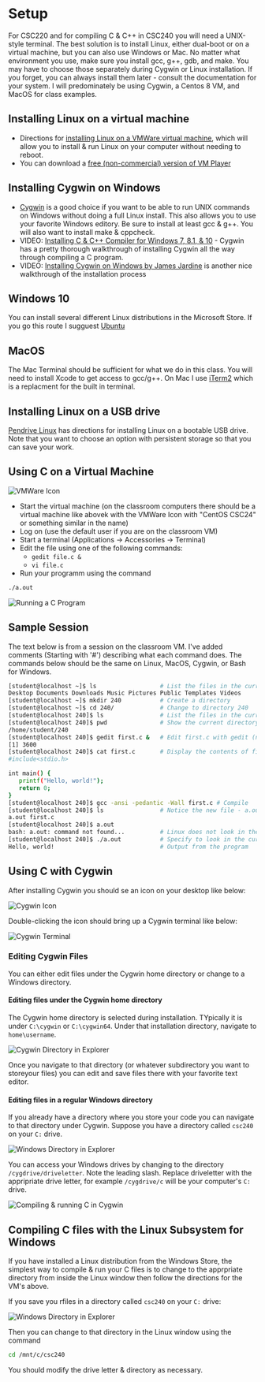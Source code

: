 # Setup

For CSC220 and for compiling C & C++ in CSC240 you will need a UNIX-style terminal.  The best solution is to install Linux, either dual-boot or on a virtual machine, but you can also use Windows or Mac.  No matter what environment you use, make sure you install gcc, g++, gdb, and make.  You may have to choose those separately during Cygwin or Linux installation.  If you forget, you can always install them later - consult the documentation for your system.
I will predominately be using Cygwin, a Centos 8 VM, and MacOS for class examples.

## Installing Linux on a virtual machine

- Directions for [installing Linux on a VMWare virtual machine](https://www.linux.com/news/installing-virtual-machines-vmware), which will allow you to install & run Linux on your computer without needing to reboot.
- You can download a [free (non-commercial) version of VM Player](https://my.vmware.com/en/web/vmware/free#desktop_end_user_computing/vmware_workstation_player/15_0)

## Installing Cygwin on Windows

- [Cygwin](https://www.cygwin.com/) is a good choice if you want to be able to run UNIX commands on Windows without doing a full Linux install.  This also allows you to use your favorite Windows editory.  Be sure to install at least gcc & g++.  You will also want to install make & cppcheck.  
- VIDEO: [Installing C & C++ Compiler for Windows 7, 8.1, & 10](https://youtu.be/DAlS4hF_PbY) - Cygwin has a pretty thorough walkthrough of installing Cygwin all the way through compiling a C program.
- VIDEO: [Installing Cygwin on Windows by James Jardine](https://www.youtube.com/watch?v=zRbbDkDb5UM) is another nice walkthrough of the installation process

## Windows 10

You can install several different Linux distributions in the Microsoft Store.  If you go this route I sugguest [Ubuntu](https://www.microsoft.com/en-us/p/ubuntu/9nblggh4msv6)

## MacOS

The Mac Terminal should be sufficient for what we do in this class.  You will need to install Xcode to get access to gcc/g++.  On Mac I use [iTerm2](https://www.iterm2.com/) which is a replacment for the built in terminal.  

## Installing Linux on a USB drive

[Pendrive Linux](http://www.pendrivelinux.com/) has directions for installing Linux on a bootable USB drive.  Note that you want to choose an option with persistent storage so that you can save your work.

## Using C on a Virtual Machine

![VMWare Icon](images/vmicon.png)

- Start the virtual machine (on the classroom computers there should be a virtual machine like abovek with the VMWare Icon with "CentOS CSC24" or something similar in the name)
- Log on (use the default user if you are on the classroom VM)
- Start a terminal (Applications -> Accessories -> Terminal)
- Edit the file using one of the following commands:
  - ```gedit file.c &```
  - ```vi file.c```
- Run your programm using the command

```bash
./a.out
```

![Running a C Program](images/desktop.png)

## Sample Session

The text below is from a session on the classroom VM.  I've added comments (Starting with '#') describing what each command does.  The commands below should be the same on Linux, MacOS, Cygwin, or Bash for Windows.

```bash
[student@localhost ~]$ ls                  # List the files in the current directory
Desktop Documents Downloads Music Pictures Public Templates Videos
[student@localhost ~]$ mkdir 240           # Create a directory
[student@localhost ~]$ cd 240/             # Change to directory 240
[student@localhost 240]$ ls                # List the files in the current directory
[student@localhost 240]$ pwd               # Show the current directory
/home/student/240
[student@localhost 240]$ gedit first.c &   # Edit first.c with gedit (note that the & is important - it tells Linux to run gedit in the background which lets you keep using the current terminal session)
[1] 3600
[student@localhost 240]$ cat first.c       # Display the contents of first.c
#include<stdio.h>

int main() {
   printf("Hello, world!");
   return 0;
}
[student@localhost 240]$ gcc -ansi -pedantic -Wall first.c # Compile
[student@localhost 240]$ ls                # Notice the new file - a.out.  That is the executable that is generated when we compile.  
a.out first.c
[student@localhost 240]$ a.out
bash: a.out: command not found...          # Linux does not look in the current directory by default
[student@localhost 240]$ ./a.out           # Specify to look in the current directory (./) for the file to run.
Hello, world!                              # Output from the program
```

## Using C with Cygwin

After installing Cygwin you should se an icon on your desktop like below:

![Cygwin Icon](images/cygicon.png)

Double-clicking the icon should bring up a Cygwin terminal like below:

![Cygwin Terminal](images/cygterm.png)

### Editing Cygwin Files

You can either edit files under the Cygwin home directory or change to a Windows directory.  

#### Editing files under the Cygwin home directory

The Cygwin home directory is selected during installation.  TYpically it is under ```C:\cygwin``` or ```C:\cygwin64```.  Under that installation directory, navigate to ```home\username```.

![Cygwin Directory in Explorer](images/cygdir.png)

Once you navigate to that directory (or whatever subdirectory you want to storeyour files) you can edit and save files there with your favorite text editor.

#### Editing files in a regular Windows directory

If you already have a directory where you store your code you can navigate to that directory under Cygwin.  Suppose you have a directory called ```csc240``` on your ```C:``` drive.

![Windows Directory in Explorer](images/windir.png)

You can access your Windows drives by changing to the directory ```/cygdrive/driveletter```.  Note the leading slash.  Replace driveletter with the appripriate drive letter, for example ```/cygdrive/c``` will be your computer's ```C:``` drive.

![Compiling & running C in Cygwin](images/cygcomp.png)

## Compiling C files with the Linux Subsystem for Windows

If you have installed a Linux distribution from the Windows Store, the simplest way to compile & run your C files is to change to the apprpriate directory from inside the Linux window then follow the directions for the VM's above.  

If you save you rfiles in a directory called ```csc240``` on your ```C:``` drive:

![Windows Directory in Explorer](images/windir.png)

Then you can change to that directory in the Linux window using the command

```bash
cd /mnt/c/csc240
```

You should modify the drive letter & directory as necessary.
